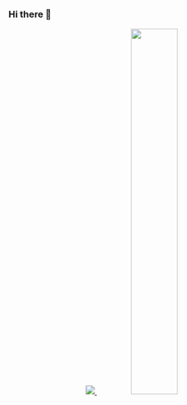 ### Hi there 👋

<div align="center">
  <a href="https://github.com/mariandr4de">
  <img heigth="180em"  src="https://github-readme-stats.vercel.app/api?username=mariandr4de&show_icons=true&theme=dracula&include_all_commits=true&count_private=true"/> 
  <!--<img width="47.7%" src="https://github-readme-stats.vercel.app/api/top-langs/?username=mariandr4de&layout=compact&langs_count=7&theme=dracula"/> -->
  <img heigth="180em" width="41%"  src="https://user-images.githubusercontent.com/111194226/187031847-3e79e78e-be7d-4063-aa58-1015acd2a459.svg"/>
</div>

<!--
**Luiz18magalhaes/Luiz18magalhaes** is a ✨ _special_ ✨ repository because its `README.md` (this file) appears on your GitHub profile.

Here are some ideas to get you started:

- 🔭 I’m currently working on ...
- 🌱 I’m currently learning ...
- 👯 I’m looking to collaborate on ...
- 🤔 I’m looking for help with ...
- 💬 Ask me about ...
- 📫 How to reach me: ...
- 😄 Pronouns: ...
- ⚡ Fun fact: ...
-->

